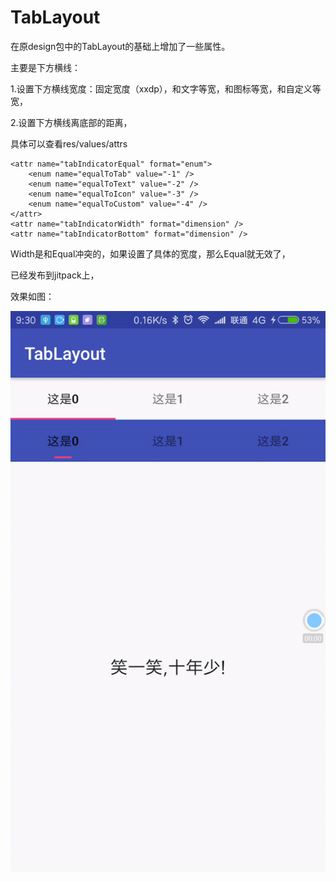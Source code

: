 # TabLayout
在原design包中的TabLayout的基础上增加了一些属性。

主要是下方横线：

1.设置下方横线宽度：固定宽度（xxdp），和文字等宽，和图标等宽，和自定义等宽，

2.设置下方横线离底部的距离，

具体可以查看res/values/attrs

```
<attr name="tabIndicatorEqual" format="enum">
    <enum name="equalToTab" value="-1" />
    <enum name="equalToText" value="-2" />
    <enum name="equalToIcon" value="-3" />
    <enum name="equalToCustom" value="-4" />
</attr>
<attr name="tabIndicatorWidth" format="dimension" />
<attr name="tabIndicatorBottom" format="dimension" />
```

Width是和Equal冲突的，如果设置了具体的宽度，那么Equal就无效了，

已经发布到jitpack上，

效果如图：

![image](image/tablayout.gif)